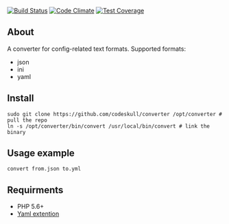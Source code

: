 [![Build Status](https://travis-ci.org/codeskull/converter.svg?branch=master)](https://travis-ci.org/codeskull/converter) [![Code Climate](https://codeclimate.com/github/codeskull/converter/badges/gpa.svg)](https://codeclimate.com/github/codeskull/converter)
[![Test Coverage](https://codeclimate.com/github/codeskull/converter/badges/coverage.svg)](https://codeclimate.com/github/codeskull/converter/coverage)

## About
A converter for config-related text formats. Supported formats:
- json
- ini
- yaml

## Install
```
sudo git clone https://github.com/codeskull/converter /opt/converter # pull the repo
ln -s /opt/converter/bin/convert /usr/local/bin/convert # link the binary
```

## Usage example
`convert from.json to.yml`

## Requirments
- PHP 5.6+
- [Yaml extention](http://php.net/manual/en/book.yaml.php)
